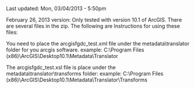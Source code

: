 Last updated: Mon, 03/04/2013 - 5:50pm

February 26, 2013 version: Only tested with version 10.1 of ArcGIS.
There are several files in the zip. The following are Instructions for using these files:

You need to place the arcgisfgdc_test.xml file under the metadata\translator folder for you arcgis software.
example: C:\Program Files (x86)\ArcGIS\Desktop10.1\Metadata\Translator

The arcgisfgdc_test.xsl file is place under the metadata\translator\transforms folder:
example: C:\Program Files (x86)\ArcGIS\Desktop10.1\Metadata\Translator\Transforms
